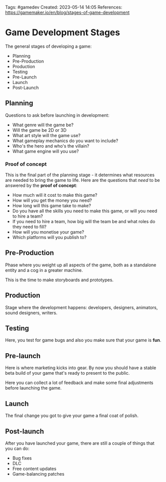 Tags: #gamedev 
Created: 2023-05-14 14:05
References: https://gamemaker.io/en/blog/stages-of-game-development

# Game Development Stages
The general stages of developing a game:
- Planning
- Pre-Production
- Production
- Testing
- Pre-Launch
- Launch
- Post-Launch

## Planning
Questions to ask before launching in development:
- What genre will the game be?
- Will the game be 2D or 3D
- What art style will the game use?
- What gameplay mechanics do you want to include?
- Who's the hero and who's the villain?
- What game engine will you use?

### Proof of concept
This is the final part of the planning stage - it determines what resources are needed to bring the game to life. Here are the questions that *need* to be answered by the **proof of concept**:
- How much will it cost to make this game?
- How will you get the money you need?
- How long will this game take to make?
- Do you have all the skills you need to make this game, or will you need to hire a team?
- If you need to hire a team, how big will the team be and what roles do they need to fill?
- How will you monetise your game?
- Which platforms will you publish to?

## Pre-Production
Phase where you weight up all aspects of the game, both as a standalone entity and a cog in a greater machine.

This is the time to make storyboards and prototypes.

## Production
Stage where the development happens: developers, designers, animators, sound designers, writers.

## Testing
Here, you test for game bugs and also you make sure that your game is **fun**.

## Pre-launch
Here is where marketing kicks into gear. By now you should have a stable beta build of your game that's ready to present to the public.

Here you can collect a lot of feedback and make some final adjustments before launching the game.

## Launch
The final change you got to give your game a final coat of polish.

## Post-launch
After you have launched your game, there are still a couple of things that you can do:
- Bug fixes
- DLC
- Free content updates
- Game-balancing patches
